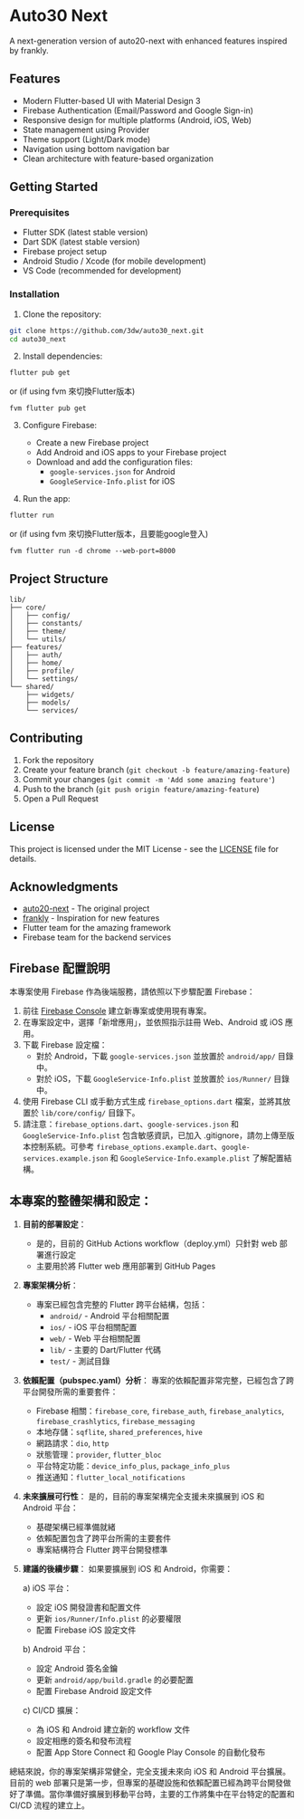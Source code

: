 # Auto30 Next

A next-generation version of auto20-next with enhanced features inspired by frankly.

## Features

- Modern Flutter-based UI with Material Design 3
- Firebase Authentication (Email/Password and Google Sign-in)
- Responsive design for multiple platforms (Android, iOS, Web)
- State management using Provider
- Theme support (Light/Dark mode)
- Navigation using bottom navigation bar
- Clean architecture with feature-based organization

## Getting Started

### Prerequisites

- Flutter SDK (latest stable version)
- Dart SDK (latest stable version)
- Firebase project setup
- Android Studio / Xcode (for mobile development)
- VS Code (recommended for development)

### Installation

1. Clone the repository:
```bash
git clone https://github.com/3dw/auto30_next.git
cd auto30_next
```

2. Install dependencies:
```bash
flutter pub get
```

or (if using fvm 來切換Flutter版本)

```
fvm flutter pub get
```

3. Configure Firebase:
   - Create a new Firebase project
   - Add Android and iOS apps to your Firebase project
   - Download and add the configuration files:
     - `google-services.json` for Android
     - `GoogleService-Info.plist` for iOS

4. Run the app:
```bash
flutter run
```

or (if using fvm 來切換Flutter版本，且要能google登入)

```
fvm flutter run -d chrome --web-port=8000
```

## Project Structure

```
lib/
├── core/
│   ├── config/
│   ├── constants/
│   ├── theme/
│   └── utils/
├── features/
│   ├── auth/
│   ├── home/
│   ├── profile/
│   └── settings/
└── shared/
    ├── widgets/
    ├── models/
    └── services/
```

## Contributing

1. Fork the repository
2. Create your feature branch (`git checkout -b feature/amazing-feature`)
3. Commit your changes (`git commit -m 'Add some amazing feature'`)
4. Push to the branch (`git push origin feature/amazing-feature`)
5. Open a Pull Request

## License

This project is licensed under the MIT License - see the [LICENSE](LICENSE) file for details.

## Acknowledgments

- [auto20-next](https://github.com/3dw/auto20-next) - The original project
- [frankly](https://github.com/berkmancenter/frankly) - Inspiration for new features
- Flutter team for the amazing framework
- Firebase team for the backend services

## Firebase 配置說明

本專案使用 Firebase 作為後端服務，請依照以下步驟配置 Firebase：

1. 前往 [Firebase Console](https://console.firebase.google.com/) 建立新專案或使用現有專案。
2. 在專案設定中，選擇「新增應用」，並依照指示註冊 Web、Android 或 iOS 應用。
3. 下載 Firebase 設定檔：
   - 對於 Android，下載 `google-services.json` 並放置於 `android/app/` 目錄中。
   - 對於 iOS，下載 `GoogleService-Info.plist` 並放置於 `ios/Runner/` 目錄中。
4. 使用 Firebase CLI 或手動方式生成 `firebase_options.dart` 檔案，並將其放置於 `lib/core/config/` 目錄下。
5. 請注意：`firebase_options.dart`、`google-services.json` 和 `GoogleService-Info.plist` 包含敏感資訊，已加入 .gitignore，請勿上傳至版本控制系統。可參考 `firebase_options.example.dart`、`google-services.example.json` 和 `GoogleService-Info.example.plist` 了解配置結構。


## 本專案的整體架構和設定：


1. **目前的部署設定**：
   - 是的，目前的 GitHub Actions workflow（deploy.yml）只針對 web 部署進行設定
   - 主要用於將 Flutter web 應用部署到 GitHub Pages

2. **專案架構分析**：
   - 專案已經包含完整的 Flutter 跨平台結構，包括：
     - `android/` - Android 平台相關配置
     - `ios/` - iOS 平台相關配置
     - `web/` - Web 平台相關配置
     - `lib/` - 主要的 Dart/Flutter 代碼
     - `test/` - 測試目錄

3. **依賴配置（pubspec.yaml）分析**：
   專案的依賴配置非常完整，已經包含了跨平台開發所需的重要套件：
   - Firebase 相關：`firebase_core`, `firebase_auth`, `firebase_analytics`, `firebase_crashlytics`, `firebase_messaging`
   - 本地存儲：`sqflite`, `shared_preferences`, `hive`
   - 網路請求：`dio`, `http`
   - 狀態管理：`provider`, `flutter_bloc`
   - 平台特定功能：`device_info_plus`, `package_info_plus`
   - 推送通知：`flutter_local_notifications`

4. **未來擴展可行性**：
   是的，目前的專案架構完全支援未來擴展到 iOS 和 Android 平台：
   - 基礎架構已經準備就緒
   - 依賴配置包含了跨平台所需的主要套件
   - 專案結構符合 Flutter 跨平台開發標準

5. **建議的後續步驟**：
   如果要擴展到 iOS 和 Android，你需要：

   a) iOS 平台：
   - 設定 iOS 開發證書和配置文件
   - 更新 `ios/Runner/Info.plist` 的必要權限
   - 配置 Firebase iOS 設定文件

   b) Android 平台：
   - 設定 Android 簽名金鑰
   - 更新 `android/app/build.gradle` 的必要配置
   - 配置 Firebase Android 設定文件

   c) CI/CD 擴展：
   - 為 iOS 和 Android 建立新的 workflow 文件
   - 設定相應的簽名和發布流程
   - 配置 App Store Connect 和 Google Play Console 的自動化發布

總結來說，你的專案架構非常健全，完全支援未來向 iOS 和 Android 平台擴展。目前的 web 部署只是第一步，但專案的基礎設施和依賴配置已經為跨平台開發做好了準備。當你準備好擴展到移動平台時，主要的工作將集中在平台特定的配置和 CI/CD 流程的建立上。



